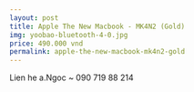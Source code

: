 ```yaml
---
layout: post
title: Apple The New Macbook - MK4N2 (Gold)
img: yoobao-bluetooth-4-0.jpg
price: 490.000 vnd
permalink: apple-the-new-macbook-mk4n2-gold
---
```

Lien he a.Ngoc ~ 090 719 88 214
